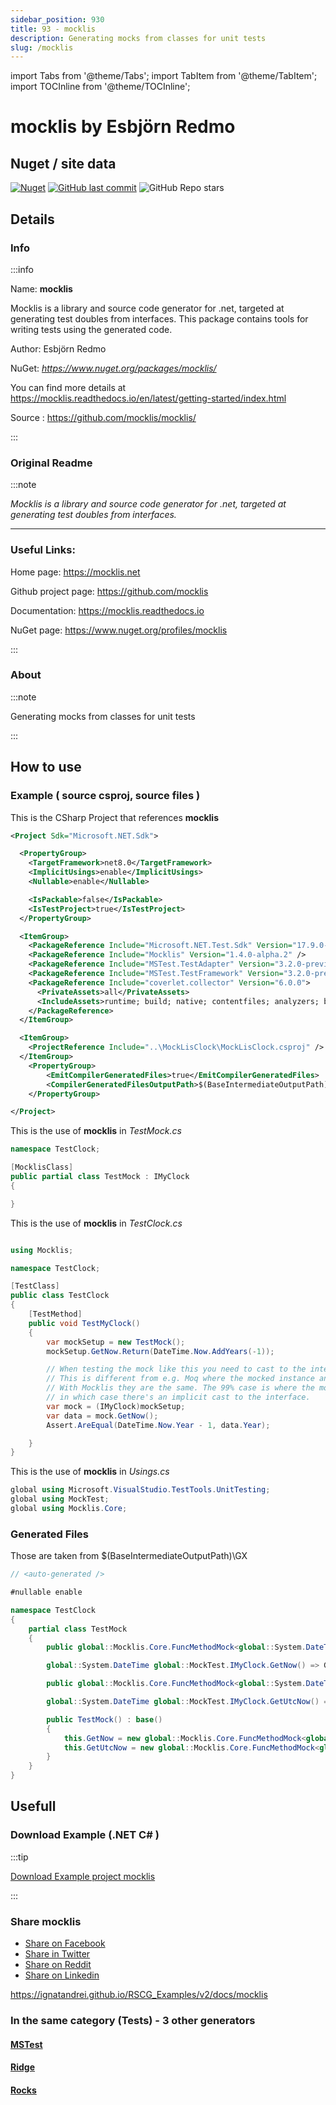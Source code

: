 ```yaml
---
sidebar_position: 930
title: 93 - mocklis
description: Generating mocks from classes for unit tests
slug: /mocklis
---
```

import Tabs from '@theme/Tabs';
import TabItem from '@theme/TabItem';
import TOCInline from '@theme/TOCInline';

# mocklis  by Esbjörn Redmo


<TOCInline toc={toc}  />

## Nuget / site data
[![Nuget](https://img.shields.io/nuget/dt/mocklis?label=mocklis)](https://www.nuget.org/packages/mocklis/)
[![GitHub last commit](https://img.shields.io/github/last-commit/mocklis/mocklis?label=updated)](https://github.com/mocklis/mocklis/)
![GitHub Repo stars](https://img.shields.io/github/stars/mocklis/mocklis?style=social)

## Details

### Info
:::info

Name: **mocklis**

Mocklis is a library and source code generator for .net, targeted at generating test doubles from interfaces. This package contains tools for writing tests using the generated code.

Author: Esbjörn Redmo

NuGet: 
*https://www.nuget.org/packages/mocklis/*   


You can find more details at https://mocklis.readthedocs.io/en/latest/getting-started/index.html

Source : https://github.com/mocklis/mocklis/

:::

### Original Readme
:::note

*Mocklis is a library and source code generator for .net, targeted at generating test doubles from interfaces.*

----

### Useful Links:

Home page: https://mocklis.net

Github project page: https://github.com/mocklis

Documentation: https://mocklis.readthedocs.io

NuGet page: https://www.nuget.org/profiles/mocklis


:::

### About
:::note

Generating mocks from classes for unit tests


:::

## How to use

### Example ( source csproj, source files )

<Tabs>

<TabItem value="csproj" label="CSharp Project">

This is the CSharp Project that references **mocklis**
```xml showLineNumbers {14}
<Project Sdk="Microsoft.NET.Sdk">

  <PropertyGroup>
    <TargetFramework>net8.0</TargetFramework>
    <ImplicitUsings>enable</ImplicitUsings>
    <Nullable>enable</Nullable>

    <IsPackable>false</IsPackable>
    <IsTestProject>true</IsTestProject>
  </PropertyGroup>

  <ItemGroup>
    <PackageReference Include="Microsoft.NET.Test.Sdk" Version="17.9.0-preview-23577-04" />
    <PackageReference Include="Mocklis" Version="1.4.0-alpha.2" />
    <PackageReference Include="MSTest.TestAdapter" Version="3.2.0-preview.23623.1" />
    <PackageReference Include="MSTest.TestFramework" Version="3.2.0-preview.23623.1" />
    <PackageReference Include="coverlet.collector" Version="6.0.0">
      <PrivateAssets>all</PrivateAssets>
      <IncludeAssets>runtime; build; native; contentfiles; analyzers; buildtransitive</IncludeAssets>
    </PackageReference>
  </ItemGroup>

  <ItemGroup>
    <ProjectReference Include="..\MockLisClock\MockLisClock.csproj" />
  </ItemGroup>
	<PropertyGroup>
		<EmitCompilerGeneratedFiles>true</EmitCompilerGeneratedFiles>
		<CompilerGeneratedFilesOutputPath>$(BaseIntermediateOutputPath)\GX</CompilerGeneratedFilesOutputPath>
	</PropertyGroup>

</Project>

```

</TabItem>

  <TabItem value="D:\gth\RSCG_Examples\v2\rscg_examples\Mocklis\src\MockLisTest\TestMock.cs" label="TestMock.cs" >

  This is the use of **mocklis** in *TestMock.cs*

```csharp showLineNumbers 
namespace TestClock;

[MocklisClass]
public partial class TestMock : IMyClock
{

}
```
  </TabItem>

  <TabItem value="D:\gth\RSCG_Examples\v2\rscg_examples\Mocklis\src\MockLisTest\TestClock.cs" label="TestClock.cs" >

  This is the use of **mocklis** in *TestClock.cs*

```csharp showLineNumbers 

using Mocklis;

namespace TestClock;

[TestClass]
public class TestClock
{
    [TestMethod]
    public void TestMyClock()
    {
        var mockSetup = new TestMock();
        mockSetup.GetNow.Return(DateTime.Now.AddYears(-1));

        // When testing the mock like this you need to cast to the interface.
        // This is different from e.g. Moq where the mocked instance and the 'programming interface' are different things.
        // With Mocklis they are the same. The 99% case is where the mock is passed to another constructor as a dependency,
        // in which case there's an implicit cast to the interface.
        var mock = (IMyClock)mockSetup;
        var data = mock.GetNow();
        Assert.AreEqual(DateTime.Now.Year - 1, data.Year);

    }
}
```
  </TabItem>

  <TabItem value="D:\gth\RSCG_Examples\v2\rscg_examples\Mocklis\src\MockLisTest\Usings.cs" label="Usings.cs" >

  This is the use of **mocklis** in *Usings.cs*

```csharp showLineNumbers 
global using Microsoft.VisualStudio.TestTools.UnitTesting;
global using MockTest;
global using Mocklis.Core;
```
  </TabItem>

</Tabs>

### Generated Files

Those are taken from $(BaseIntermediateOutputPath)\GX

<Tabs>


<TabItem value="D:\gth\RSCG_Examples\v2\rscg_examples\Mocklis\src\MockLisTest\obj\GX\Mocklis.MockGenerator\Mocklis.MockGenerator.MocklisSourceGenerator\TestClock.TestMock.g.cs" label="TestClock.TestMock.g.cs" >


```csharp showLineNumbers 
// <auto-generated />

#nullable enable

namespace TestClock
{
    partial class TestMock
    {
        public global::Mocklis.Core.FuncMethodMock<global::System.DateTime> GetNow { get; }

        global::System.DateTime global::MockTest.IMyClock.GetNow() => GetNow.Call();

        public global::Mocklis.Core.FuncMethodMock<global::System.DateTime> GetUtcNow { get; }

        global::System.DateTime global::MockTest.IMyClock.GetUtcNow() => GetUtcNow.Call();

        public TestMock() : base()
        {
            this.GetNow = new global::Mocklis.Core.FuncMethodMock<global::System.DateTime>(this, "TestMock", "IMyClock", "GetNow", "GetNow", global::Mocklis.Core.Strictness.Lenient);
            this.GetUtcNow = new global::Mocklis.Core.FuncMethodMock<global::System.DateTime>(this, "TestMock", "IMyClock", "GetUtcNow", "GetUtcNow", global::Mocklis.Core.Strictness.Lenient);
        }
    }
}

```

  </TabItem>


</Tabs>

## Usefull

### Download Example (.NET  C# )

:::tip

[Download Example project mocklis ](/sources/mocklis.zip)

:::


### Share mocklis 

<ul>
  <li><a href="https://www.facebook.com/sharer/sharer.php?u=https%3A%2F%2Fignatandrei.github.io%2FRSCG_Examples%2Fv2%2Fdocs%2Fmocklis&quote=mocklis" title="Share on Facebook" target="_blank">Share on Facebook</a></li>
  <li><a href="https://twitter.com/intent/tweet?source=https%3A%2F%2Fignatandrei.github.io%2FRSCG_Examples%2Fv2%2Fdocs%2Fmocklis&text=mocklis:%20https%3A%2F%2Fignatandrei.github.io%2FRSCG_Examples%2Fv2%2Fdocs%2Fmocklis" target="_blank" title="Tweet">Share in Twitter</a></li>
  <li><a href="http://www.reddit.com/submit?url=https%3A%2F%2Fignatandrei.github.io%2FRSCG_Examples%2Fv2%2Fdocs%2Fmocklis&title=mocklis" target="_blank" title="Submit to Reddit">Share on Reddit</a></li>
  <li><a href="http://www.linkedin.com/shareArticle?mini=true&url=https%3A%2F%2Fignatandrei.github.io%2FRSCG_Examples%2Fv2%2Fdocs%2Fmocklis&title=mocklis&summary=&source=https%3A%2F%2Fignatandrei.github.io%2FRSCG_Examples%2Fv2%2Fdocs%2Fmocklis" target="_blank" title="Share on LinkedIn">Share on Linkedin</a></li>
</ul>

https://ignatandrei.github.io/RSCG_Examples/v2/docs/mocklis

### In the same category (Tests) - 3 other generators


#### [MSTest](/docs/MSTest)


#### [Ridge](/docs/Ridge)


#### [Rocks](/docs/Rocks)

